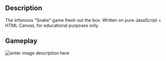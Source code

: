 **Description**
---------

The infamous "Snake" game fresh out the box.
Written on pure JavaScript + HTML Canvas, for educational purposes only.

**Gameplay**
--------
![enter image description here](http://s12.postimg.org/jpuy4z3j1/Capture2.png)